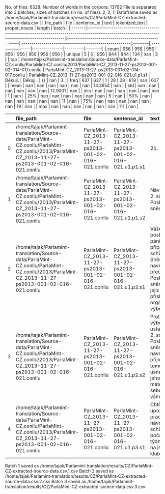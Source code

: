 No. of files: 6328.
Number of words in the corpora: 13762
File is separated into 3 batches, sizes of batches (in no. of files): 2, 2, 1.
Dataframe saved as /home/tajak/Parlamint-translation/results/CZ/ParlaMint-CZ-extracted-source-data.csv
|        | file_path                                                                                                                                       | file                                                 | sentence_id                                            | text    | tokenized_text   | proper_nouns   |   length |   batch |
|:-------|:------------------------------------------------------------------------------------------------------------------------------------------------|:-----------------------------------------------------|:-------------------------------------------------------|:--------|:-----------------|:---------------|---------:|--------:|
| count  | 956                                                                                                                                             | 956                                                  | 956                                                    | 956     | 956              | 956            | 956      |     956 |
| unique | 5                                                                                                                                               | 5                                                    | 956                                                    | 844     | 844              | 134            | nan      |       3 |
| top    | /home/tajak/Parlamint-translation/Source-data/ParlaMint-CZ.conllu/ParlaMint-CZ.conllu/2013/ParlaMint-CZ_2013-11-27-ps2013-001-02-014-017.conllu | ParlaMint-CZ_2013-11-27-ps2013-001-02-014-017.conllu | ParlaMint-CZ_2013-11-27-ps2013-001-02-016-021.u1.p1.s1 | Děkuji. | Děkuji .         | {}             | nan      |       3 |
| freq   | 637                                                                                                                                             | 637                                                  | 1                                                      | 28      | 28               | 819            | nan      |     637 |
| mean   | nan                                                                                                                                             | nan                                                  | nan                                                    | nan     | nan              | nan            |  14.3954 |     nan |
| std    | nan                                                                                                                                             | nan                                                  | nan                                                    | nan     | nan              | nan            |  12.9001 |     nan |
| min    | nan                                                                                                                                             | nan                                                  | nan                                                    | nan     | nan              | nan            |   1      |     nan |
| 25%    | nan                                                                                                                                             | nan                                                  | nan                                                    | nan     | nan              | nan            |   5      |     nan |
| 50%    | nan                                                                                                                                             | nan                                                  | nan                                                    | nan     | nan              | nan            |  11      |     nan |
| 75%    | nan                                                                                                                                             | nan                                                  | nan                                                    | nan     | nan              | nan            |  19      |     nan |
| max    | nan                                                                                                                                             | nan                                                  | nan                                                    | nan     | nan              | nan            | 111      |     nan |




|    | file_path                                                                                                                                       | file                                                 | sentence_id                                            | text                                                                                                                                                          | tokenized_text                                                                                                                                                    | proper_nouns   |   length |   batch |
|---:|:------------------------------------------------------------------------------------------------------------------------------------------------|:-----------------------------------------------------|:-------------------------------------------------------|:--------------------------------------------------------------------------------------------------------------------------------------------------------------|:------------------------------------------------------------------------------------------------------------------------------------------------------------------|:---------------|---------:|--------:|
|  0 | /home/tajak/Parlamint-translation/Source-data/ParlaMint-CZ.conllu/ParlaMint-CZ.conllu/2013/ParlaMint-CZ_2013-11-27-ps2013-001-02-016-021.conllu | ParlaMint-CZ_2013-11-27-ps2013-001-02-016-021.conllu | ParlaMint-CZ_2013-11-27-ps2013-001-02-016-021.u1.p1.s1 | 21.                                                                                                                                                           | 21 .                                                                                                                                                              | {}             |        1 |       1 |
|  1 | /home/tajak/Parlamint-translation/Source-data/ParlaMint-CZ.conllu/ParlaMint-CZ.conllu/2013/ParlaMint-CZ_2013-11-27-ps2013-001-02-016-021.conllu | ParlaMint-CZ_2013-11-27-ps2013-001-02-016-021.conllu | ParlaMint-CZ_2013-11-27-ps2013-001-02-016-021.u1.p1.s2 | Návrh termínu 2. schůze Poslanecké sněmovny                                                                                                                   | Návrh termínu 2 . schůze Poslanecké sněmovny                                                                                                                      | {}             |        6 |       1 |
|  2 | /home/tajak/Parlamint-translation/Source-data/ParlaMint-CZ.conllu/ParlaMint-CZ.conllu/2013/ParlaMint-CZ_2013-11-27-ps2013-001-02-016-021.conllu | ParlaMint-CZ_2013-11-27-ps2013-001-02-016-021.conllu | ParlaMint-CZ_2013-11-27-ps2013-001-02-016-021.u1.p2.s1 | Vážené paní poslankyně a páni poslanci, připravovat schůze Sněmovny a navrhovat předsedovi Poslanecké sněmovny jejich termín přísluší organizačnímu výboru.   | Vážené paní poslankyně a páni poslanci , připravovat schůze Sněmovny a navrhovat předsedovi Poslanecké sněmovny jejich termín přísluší organizačnímu výboru .     | {}             |       19 |       1 |
|  3 | /home/tajak/Parlamint-translation/Source-data/ParlaMint-CZ.conllu/ParlaMint-CZ.conllu/2013/ParlaMint-CZ_2013-11-27-ps2013-001-02-016-021.conllu | ParlaMint-CZ_2013-11-27-ps2013-001-02-016-021.conllu | ParlaMint-CZ_2013-11-27-ps2013-001-02-016-021.u1.p2.s2 | Protože tento výbor bude ustaven až na 2. schůzi Poslanecké sněmovny, navrhuji přijmout k tomuto bodu usnesení, jehož návrh máte před sebou a byl vám rozdán. | Protože tento výbor bude ustaven až na 2 . schůzi Poslanecké sněmovny , navrhuji přijmout k tomuto bodu usnesení , jehož návrh máte před sebou a byl vám rozdán . | {}             |       26 |       1 |
|  4 | /home/tajak/Parlamint-translation/Source-data/ParlaMint-CZ.conllu/ParlaMint-CZ.conllu/2013/ParlaMint-CZ_2013-11-27-ps2013-001-02-016-021.conllu | ParlaMint-CZ_2013-11-27-ps2013-001-02-016-021.conllu | ParlaMint-CZ_2013-11-27-ps2013-001-02-016-021.u1.p3.s1 | Chtěl bych upozornit, že pracovní návrh 2. schůze byl počátkem týdne předán na jednotlivé kluby.                                                              | Chtěl bych upozornit , že pracovní návrh 2 . schůze byl počátkem týdne předán na jednotlivé kluby .                                                               | {}             |       15 |       1 |




Batch 1 saved as /home/tajak/Parlamint-translation/results/CZ/ParlaMint-CZ-extracted-source-data.csv.1.csv
Batch 2 saved as /home/tajak/Parlamint-translation/results/CZ/ParlaMint-CZ-extracted-source-data.csv.2.csv
Batch 3 saved as /home/tajak/Parlamint-translation/results/CZ/ParlaMint-CZ-extracted-source-data.csv.3.csv

